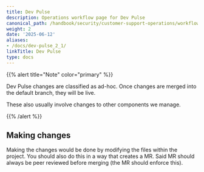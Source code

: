 ```yaml
---
title: Dev Pulse
description: Operations workflow page for Dev Pulse
canonical_path: /handbook/security/customer-support-operations/workflows/zendesk/dev-pulse
weight: 2
date: '2025-06-12'
aliases:
- /docs/dev-pulse_2_1/
linkTitle: Dev Pulse
type: docs
---
```


{{% alert title="Note" color="primary" %}}

Dev Pulse changes are classified as ad-hoc. Once changes are merged into the default branch, they will be live.

These also usually involve changes to other components we manage.

{{% /alert %}}

## Making changes

Making the changes would be done by modifying the files within the project. You should also do this in a way that creates a MR. Said MR should always be peer reviewed before merging (the MR should enforce this).
